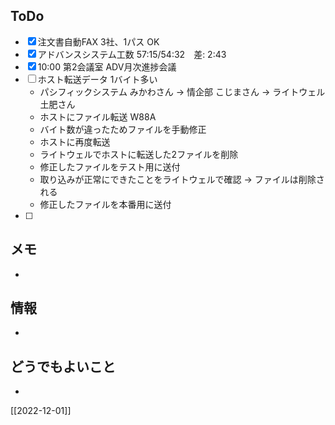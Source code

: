 ## ToDo
- [x] 注文書自動FAX 3社、1パス OK
- [x] アドバンスシステム工数 57:15/54:32　差: 2:43
- [x] 10:00 第2会議室 ADV月次進捗会議
- [ ] ホスト転送データ 1バイト多い
	- パシフィックシステム みかわさん → 情企部 こじまさん → ライトウェル 土肥さん
	- ホストにファイル転送 W88A
	- バイト数が違ったためファイルを手動修正
	- ホストに再度転送
	- ライトウェルでホストに転送した2ファイルを削除
	- 修正したファイルをテスト用に送付
	- 取り込みが正常にできたことをライトウェルで確認 → ファイルは削除される
	- 修正したファイルを本番用に送付
- [ ] 


## メモ
- 


## 情報
- 


## どうでもよいこと
- 


[[2022-12-01]]

